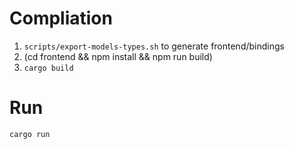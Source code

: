 # Compliation

1) `scripts/export-models-types.sh` to generate frontend/bindings
2) (cd frontend && npm install && npm run build)
3) `cargo build`

# Run

`cargo run`
